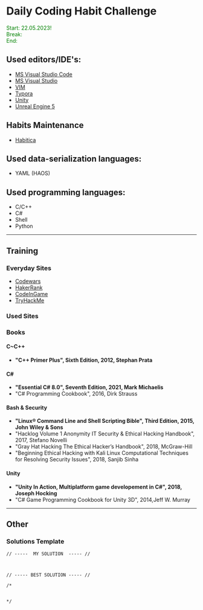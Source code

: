 # Daily Coding Habit Challenge
<span style="color:green"> Start: 22.05.2023! \
Break: \
End: </span>

## Used editors/IDE's:
 - [MS Visual Studio Code](https://code.visualstudio.com/) 
 - [MS Visual Studio](https://visualstudio.microsoft.com/) 
 - [VIM](https://www.vim.org/download.php) 
 - [Typora](https://typora.io/)
 - [Unity](https://unity.com/)
 - [Unreal Engine 5](https://www.unrealengine.com/en-US)

## Habits Maintenance
 - [Habitica](https://habitica.com/)

## Used data-serialization languages:
 - YAML (HAOS)

## Used programming languages:
 - C/C++
 - C#
 - Shell 
 - Python

----

## Training

### Everyday Sites
* [Codewars](https://www.codewars.com/)
* [HakerRank](https://www.hackerrank.com/)
* [CodeInGame](https://www.codingame.com/start)
* [TryHackMe](https://tryhackme.com/)

### Used Sites

### Books
#### C~C++ 
* **"C++ Primer Plus", Sixth Edition, 2012, Stephan Prata**

#### C# 
* **"Essential C# 8.0", Seventh Edition, 2021, Mark Michaelis**
* "C# Programming Cookbook", 2016, Dirk Strauss

#### Bash & Security 
* **"Linux® Command Line and Shell Scripting Bible", Third Edition, 2015, John Wiley & Sons**
* "Hacklog Volume 1 Anonymity IT Security & Ethical Hacking Handbook", 2017, Stefano Novelli
* "Gray Hat Hacking The Ethical Hacker’s Handbook", 2018, McGraw-Hill
* "Beginning Ethical Hacking with Kali Linux Computational Techniques for Resolving Security Issues", 2018, Sanjib Sinha

#### Unity
* **"Unity In Action, Multiplatform game developement in C#", 2018, Joseph Hocking** 
* "C# Game Programming Cookbook for Unity 3D", 2014,Jeff W. Murray

----

## Other

### Solutions Template
```
// -----  MY SOLUTION  ----- //



// ----- BEST SOLUTION ----- //

/* 


*/
```